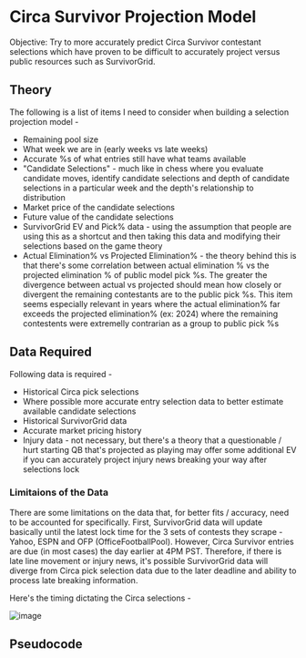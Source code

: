 # Circa Survivor Projection Model

Objective: Try to more accurately predict Circa Survivor contestant selections which have proven to be difficult to accurately project versus public resources such as SurvivorGrid.

## Theory

The following is a list of items I need to consider when building a selection projection model -
- Remaining pool size
- What week we are in (early weeks vs late weeks)
- Accurate %s of what entries still have what teams available
- "Candidate Selections" - much like in chess where you evaluate candidate moves, identify candidate selections and depth of candidate selections in a particular week and the depth's relationship to distribution
- Market price of the candidate selections
- Future value of the candidate selections
- SurvivorGrid EV and Pick% data - using the assumption that people are using this as a shortcut and then taking this data and modifying their selections based on the game theory
- Actual Elimination% vs Projected Elimination% - the theory behind this is that there's some correlation between actual elimination % vs the projected elimination % of public model pick %s. The greater the divergence between actual vs projected should mean how closely or divergent the remaining contestants are to the public pick %s. This item seems especially relevant in years where the actual elimination% far exceeds the projected elimination% (ex: 2024) where the remaining contestents were extremelly contrarian as a group to public pick %s

## Data Required

Following data is required - 
- Historical Circa pick selections
- Where possible more accurate entry selection data to better estimate available candidate selections
- Historical SurvivorGrid data
- Accurate market pricing history
- Injury data - not necessary, but there's a theory that a questionable / hurt starting QB that's projected as playing may offer some additional EV if you can accurately project injury news breaking your way after selections lock

### Limitaions of the Data

There are some limitations on the data that, for better fits / accuracy, need to be accounted for specifically. First, SurvivorGrid data will update basically until the latest lock time for the 3 sets of contests they scrape - Yahoo, ESPN and OFP (OfficeFootballPool). However, Circa Survivor entries are due (in most cases) the day earlier at 4PM PST. Therefore, if there is late line movement or injury news, it's possible SurvivorGrid data will diverge from Circa pick selection data due to the later deadline and ability to process late breaking information.

Here's the timing dictating the Circa selections - 

![image](https://github.com/user-attachments/assets/bc49459b-97b5-4d33-adf5-9a69d555a84c)

## Pseudocode
